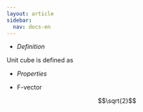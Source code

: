 ```yaml
---
layout: article
sidebar:
  nav: docs-en
---
```


* *Definition*

Unit cube is defined as

* *Properties*

* F-vector

$$\sqrt{2}$$
